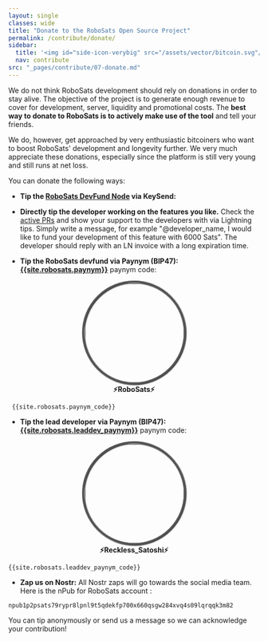 ```yaml
---
layout: single
classes: wide
title: "Donate to the RoboSats Open Source Project"
permalink: /contribute/donate/
sidebar:
  title: '<img id="side-icon-verybig" src="/assets/vector/bitcoin.svg"/>Donate'
  nav: contribute
src: "_pages/contribute/07-donate.md"
---
```


We do not think RoboSats development should rely on donations in order to stay alive. The objective of the project is to generate enough revenue to cover for development, server, liquidity and promotional costs. The **best way to donate to RoboSats is to actively make use of the tool** and tell your friends.

We do, however, get approached by very enthusiastic bitcoiners who want to boost RoboSats' development and longevity further. We very much appreciate these donations, especially since the platform is still very young and still runs at net loss.

You can donate the following ways:

 - **Tip the [RoboSats DevFund Node](https://amboss.space/node/{{site.robosats.node_id}}) via KeySend:**
  <div>
    <lightning-widget name="DevFund Node" accent="#9c27b0" to="robodevfund@zeuspay.com" image="https://pbs.twimg.com/profile_images/1524391291475406850/ULKOymid_400x400.jpg"/>
    <script src="https://embed.twentyuno.net/js/app.js"></script>
  </div>

 - **Directly tip the developer working on the features you like.** Check the [active PRs](https://github.com/RoboSats/robosats/pulls) and show your support to the developers with via Lightning tips. Simply write a message, for example "@developer_name, I would like to fund your development of this feature with 6000 Sats". The developer should reply with an LN invoice with a long expiration time.

 - **Tip the RoboSats devfund via Paynym (BIP47): [{{site.robosats.paynym}}](https://paynym.is/{{site.robosats.paynym}})** paynym code:

 <div align="center">
  <img style="border-radius: 50%; border: 4px solid #555;filter: drop-shadow(1px 1px 1px #000000);width:200px;height:200px" src="https://pbs.twimg.com/profile_images/1524391291475406850/ULKOymid_400x400.jpg"/><br/>
  <b>⚡RoboSats⚡</b>
 </div>

```
 {{site.robosats.paynym_code}}
 ```

 - **Tip the lead developer via Paynym (BIP47): [{{site.robosats.leaddev_paynym}}](https://paynym.is/{{site.robosats.leaddev_paynym}})** paynym code:

 <div align="center">
  <img style="border-radius: 50%; border: 4px solid #555;filter: drop-shadow(1px 1px 1px #000000);width:200px;height:200px" src="https://pbs.twimg.com/profile_images/1501319536477282305/M7De9qEE_400x400.jpg"/><br/>
  <b>⚡Reckless_Satoshi⚡</b>
 </div>

 ```
 {{site.robosats.leaddev_paynym_code}}
 ```

 - **Zap us on Nostr:**
 All Nostr zaps will go towards the social media team.
 Here is the nPub for RoboSats account :

 ```
npub1p2psats79rypr8lpnl9t5qdekfp700x660qsgw284xvq4s09lqrqqk3m82
 ```




 You can tip anonymously or send us a message so we can acknowledge your contribution!

